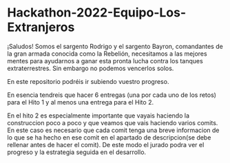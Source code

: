 # Hackathon-2022-Equipo-Los-Extranjeros
¡Saludos! Somos el sargento Rodrigo y el sargento Bayron, comandantes de la gran armada conocida como la Rebelión, necesitamos a las mejores mentes para ayudarnos a ganar esta pronta lucha contra los tanques extraterrestres. Sin embargo no podemos vencerlos solos.

En este repositorio podréis ir subiendo vuestro progreso.

En esencia tendreis que hacer 6 entregas (una por cada uno de los retos) para el Hito 1 y al menos una entrega para el Hito 2.

En el hito 2 es especialmente importante que vayais haciendo la construccion poco a poco y que veamos que vais haciendo varios comits. En este caso es necesario que cada comit tenga una breve informacion de lo que se ha hecho en ese comit en el apartado de descripcion(se debe rellenar antes de hacer el comit). De este modo el jurado podra ver el progreso y la estrategia seguida en el desarrollo.

